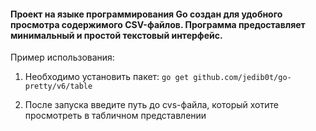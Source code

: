 #### Проект на языке программирования Go создан для удобного просмотра содержимого CSV-файлов. Программа предоставляет минимальный и простой текстовый интерфейс.

Пример использования:
1. Необходимо установить пакет:
    `go get github.com/jedib0t/go-pretty/v6/table`
 
 2. После запуска введите путь до cvs-файла, который хотите просмотреть в табличном представлении



